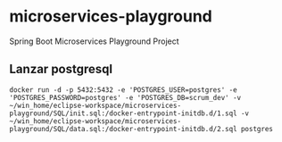 # microservices-playground
Spring Boot Microservices Playground Project

## Lanzar postgresql
```
docker run -d -p 5432:5432 -e 'POSTGRES_USER=postgres' -e 'POSTGRES_PASSWORD=postgres' -e 'POSTGRES_DB=scrum_dev' -v ~/win_home/eclipse-workspace/microservices-playground/SQL/init.sql:/docker-entrypoint-initdb.d/1.sql -v ~/win_home/eclipse-workspace/microservices-playground/SQL/data.sql:/docker-entrypoint-initdb.d/2.sql postgres
```
